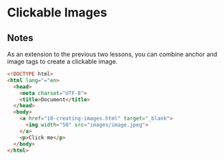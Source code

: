 # Clickable Images

## Notes

As an extension to the previous two lessons, you can combine anchor and image tags to create a clickable image.

```html
<!DOCTYPE html>
<html lang="="en>
  <head>
    <meta charset="UTF-8">
    <title>Document</title>
  </head>
  <body>
    <a href="10-creating-images.html" target="_blank">
      <img width="50" src="images/image.jpeg">
    </a>
    <p>Click me</p>
  </body>
</html>
```